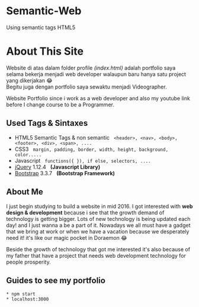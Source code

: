 # Semantic-Web
Using semantic tags HTML5

# About This Site

Website di atas dalam folder profile _(index.html)_ adalah portfolio saya selama bekerja menjadi web developer walaupun baru hanya satu project yang dikerjakan :joy:   
Begitu juga dengan portfolio saya sewaktu menjadi Videographer.

Website Portfolio since i work as a web developer and also my youtube link before I change course to be a Programmer.   

## Used Tags & Sintaxes

 - HTML5 Semantic Tags & non semantic  &nbsp; ```<header>, <nav>, <body>, <footer>, <div>, <span>, .... ```
 - CSS3 &nbsp; ```margin, padding, border, width, height, background, color.....```
 - Javascript &nbsp; ```functions({ }), if else, selectors, ....```
 - [jQuery](http://jquery.com/) 1.12.4 &nbsp; **(Javascript Library)**  
 - [Bootstrap](http://www.getbootstrap.com/) 3.3.7 &nbsp; **(Bootstrap Framework)**  

## About Me

I just begin studying to build a website in mid 2016. I got interested with **web design & development**
because i see that the growth demand of technology is getting bigger. Lots of new technology is being updated
each day! and I just wanna a be a part of it. Nowadays we all must have a gadget that we bring at work or when we have
a vacation because we desperately need it! it's like our magic pocket in Doraemon :joy:

Beside the growth of technology that got me interested it's also because of my father that have a project that
needs web development technology for people prosperity.

## Guides to see my portfolio

```
* npm start
* localhost:3000
```
